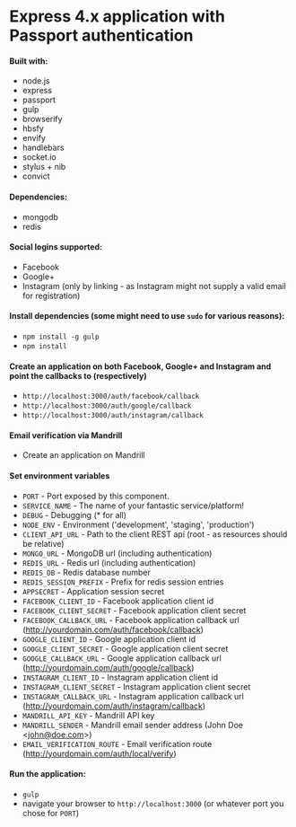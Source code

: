 Express 4.x application with Passport authentication
====================================================

#### Built with:
* node.js
* express
* passport
* gulp
* browserify
 * hbsfy
 * envify
* handlebars
* socket.io
* stylus + nib
* convict

#### Dependencies:
* mongodb
* redis

#### Social logins supported:
* Facebook
* Google+
* Instagram (only by linking - as Instagram might not supply a valid email for registration)

#### Install dependencies (some might need to use `sudo` for various reasons): ###
* `npm install -g gulp`
* `npm install`

#### Create an application on both Facebook, Google+ and Instagram and point the callbacks to (respectively)
* `http://localhost:3000/auth/facebook/callback`
* `http://localhost:3000/auth/google/callback`
* `http://localhost:3000/auth/instagram/callback`

#### Email verification via Mandrill
* Create an application on Mandrill

#### Set environment variables
* `PORT` - Port exposed by this component.
* `SERVICE_NAME` - The name of your fantastic service/platform!
* `DEBUG` - Debugging (* for all)
* `NODE_ENV` - Environment ('development', 'staging', 'production')
* `CLIENT_API_URL` - Path to the client REST api (root - as resources should be relative)
* `MONGO_URL` - MongoDB url (including authentication)
* `REDIS_URL` - Redis url (including authentication)
* `REDIS_DB` - Redis database number
* `REDIS_SESSION_PREFIX` - Prefix for redis session entries
* `APPSECRET` - Application session secret
* `FACEBOOK_CLIENT_ID` - Facebook application client id
* `FACEBOOK_CLIENT_SECRET` - Facebook application client secret
* `FACEBOOK_CALLBACK_URL` - Facebook application callback url (http://yourdomain.com/auth/facebook/callback)
* `GOOGLE_CLIENT_ID` - Google application client id
* `GOOGLE_CLIENT_SECRET` - Google application client secret
* `GOOGLE_CALLBACK_URL` - Google application callback url (http://yourdomain.com/auth/google/callback)
* `INSTAGRAM_CLIENT_ID` - Instagram application client id
* `INSTAGRAM_CLIENT_SECRET` - Instagram application client secret
* `INSTAGRAM_CALLBACK_URL` - Instagram application callback url (http://yourdomain.com/auth/instagram/callback)
* `MANDRILL_API_KEY` - Mandrill API key
* `MANDRILL_SENDER` - Mandrill email sender address (John Doe &lt;john@doe.com&gt;)
* `EMAIL_VERIFICATION_ROUTE` - Email verification route (http://yourdomain.com/auth/local/verify)

#### Run the application:
* `gulp`
* navigate your browser to `http://localhost:3000` (or whatever port you chose for `PORT`)
